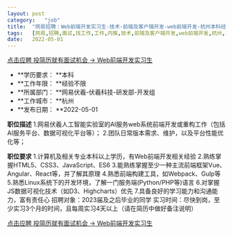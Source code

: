 ```yaml
---
layout:	post
category:	"job"
title:	"网易招聘：Web前端开发实习生-技术-前端及客户端开发-web前端开发-杭州本科经验不限"
tags:	[网易,招聘,面试,找工作,工作,内推,技术,前端及客户端开发,web前端开发,杭州,本科,经验不限]
date:	2022-05-01
---
```


[点击应聘 投简历就有面试机会 -> Web前端开发实习生](http://mobile.bole.netease.com/bole/boleDetail?id=7895&employeeId=346f03c3cda5f04c&key=all)



- **学历要求： **本科
- **工作年限： **经验不限
- **所属部门： **网易伏羲-伏羲科技-研发部-开发组
- **工作城市： **杭州
- **发布日期： **2022-05-01



**职位描述**
1.网易伏羲人工智能实验室的AI服务web系统前端开发或重构工作（包括AI服务平台、数据可视化平台等）；
2.团队日常版本需求、维护，以及平台性能优化等；



**职位要求**
1.计算机及相关专业本科以上学历，有Web前端开发相关经验
2.熟练掌握HTML5、CSS3、JavaScript、ES6
3.能熟练掌握至少一种主流前端框架Vue、Angular、React等，并了解其原理
4.熟悉前端构建工具，如Webpack、Gulp等
5.熟悉Linux系统下的开发环境，了解一门服务端(Python/PHP等)语言
6.对掌握JS数据可视化技术（如D3、Highcharts）优先
7.具备良好的学习能力和沟通能力，富有责任心
招聘对象：2023届及之后毕业的同学
实习时间：尽快到岗，至少实习3个月的时间，且每周实习4天以上（请在简历中做好备注说明）



[点击应聘 投简历就有面试机会 -> Web前端开发实习生](http://mobile.bole.netease.com/bole/boleDetail?id=7895&employeeId=346f03c3cda5f04c&key=all)